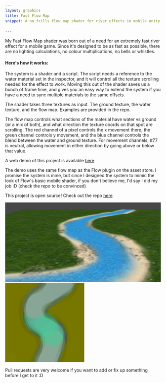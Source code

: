 ```yaml
---
layout: graphics
title: Fast Flow Map
snippet: A no frills flow map shader for river effects in mobile unity games <strong>[Open Source]</strong>

---
```


My Fast Flow Map shader was born out of a need for an extremely fast river effect for a mobile game. Since it's designed to be as fast as possible, there are no lighting calculations, no colour multiplications, no bells or whistles. 

<h4>Here's how it works: </h4>

The system is a shader and a script. The script needs a reference to the water material set in the inspector, and it will control all the texture scrolling needed for the effect to work. Moving this out of the shader saves us a bunch of frame time, and gives you an easy way to extend the system if you have a need to sync multiple materials to the same offsets. 

The shader takes three textures as input. The ground texture, the water texture, and the flow map. Examples are provided in the repo.

The flow map controls what sections of the material have water vs ground (or a mix of both), and what direction the texture coords on that spot are scrolling. The red channel of a pixel controls the x movement there, the green channel controls y movement, and the blue channel controls the blend between the water and ground texture. For movement channels, #77 is neutral, allowing movement in either direction by going above or below that value. 

A web demo of this project is available [here](/demos/fastflowmap/flowmap_demo.html)

The demo uses the same flow map as the Flow plugin on the asset store. I promise the system is mine, but since I designed the system to mimic the look of Flow's basic mobile shader, if you don't believe me, I'd say I did my job :D (check the repo to be convinced)

This project is open source! Check out the repo [here](https://github.com/khalladay/FastFlowMap) 

![Screen 1](/images/project_screens/flowmap_screen.png)
![Screen 2](/images/post_images/2013-09-02/flow_map.png)

Pull requests are very welcome if you want to add or fix up something before I get to it :D